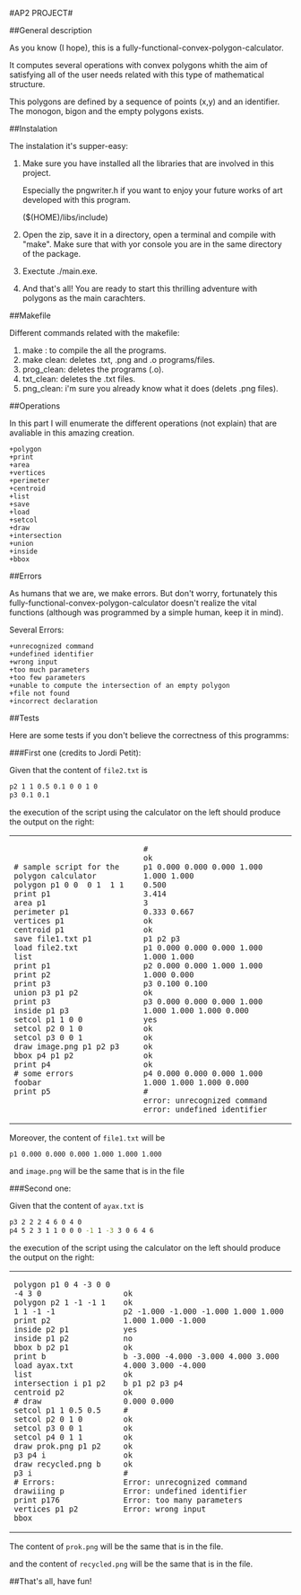 #AP2 PROJECT#

##General description

As you know (I hope), this is a fully-functional-convex-polygon-calculator.

It computes several operations with convex polygons whith the aim of satisfying all of the user needs related with this type of mathematical structure.

This polygons are defined by a sequence of points (x,y) and an identifier. The monogon, bigon and the empty polygons exists.

##Instalation

The instalation it's supper-easy:

1. Make sure you have installed all the libraries that are involved in this project.

	Especially the pngwriter.h if you want to enjoy your future works of art developed with this program.

	($(HOME)/libs/include)

2. Open the zip, save it in a directory, open a terminal and compile with "make". 
	Make sure that with yor console you are in the same directory of the package.

3. Exectute ./main.exe.

4. And that's all! You are ready to start this thrilling adventure with polygons as the main carachters.

##Makefile

Different commands related with the makefile:

1. make : to compile the all the programs.
2. make clean: deletes .txt, .png and .o programs/files.
3. prog_clean: deletes the programs (.o).
4. txt_clean: deletes the .txt files.
5. png_clean: i'm sure you already know what it does (delets .png files).

##Operations

In this part I will enumerate the different operations (not explain) that are avaliable in this amazing creation.

	+polygon
	+print
	+area
	+vertices
	+perimeter
	+centroid
	+list
	+save
	+load
	+setcol
	+draw
	+intersection
	+union 
	+inside
	+bbox

##Errors

As humans that we are, we make errors. But don't worry, fortunately this fully-functional-convex-polygon-calculator doesn't realize the vital functions (although was programmed by a simple human, keep it in mind).

Several Errors:

	+unrecognized command
	+undefined identifier
	+wrong input
	+too much parameters
	+too few parameters
	+unable to compute the intersection of an empty polygon
	+file not found
	+incorrect declaration


##Tests

Here are some tests if you don't believe the correctness of this programms:

###First one (credits to Jordi Petit):

Given that the content of `file2.txt` is

```bash
p2 1 1 0.5 0.1 0 0 1 0
p3 0.1 0.1
```

the execution of the script using the calculator on the left should produce the output on the right:

<table>
<tr>
<td>

```
# sample script for the polygon calculator
polygon p1 0 0  0 1  1 1
print p1
area p1
perimeter p1
vertices p1
centroid p1
save file1.txt p1
load file2.txt
list
print p1
print p2
print p3
union p3 p1 p2
print p3
inside p1 p3
setcol p1 1 0 0
setcol p2 0 1 0
setcol p3 0 0 1
draw image.png p1 p2 p3
bbox p4 p1 p2
print p4
# some errors
foobar
print p5
```

</td>
<td>

```
#
ok
p1 0.000 0.000 0.000 1.000 1.000 1.000
0.500
3.414
3
0.333 0.667
ok
ok
p1 p2 p3
p1 0.000 0.000 0.000 1.000 1.000 1.000
p2 0.000 0.000 1.000 1.000 1.000 0.000
p3 0.100 0.100
ok
p3 0.000 0.000 0.000 1.000 1.000 1.000 1.000 0.000
yes
ok
ok
ok
ok
ok
p4 0.000 0.000 0.000 1.000 1.000 1.000 1.000 0.000
#
error: unrecognized command
error: undefined identifier
```

</td>
</tr>
</table>

Moreover, the content of `file1.txt` will be

```
p1 0.000 0.000 0.000 1.000 1.000 1.000
```

and `image.png` will be the same that is in the file

###Second one:

Given that the content of `ayax.txt` is

```bash
p3 2 2 2 4 6 0 4 0
p4 5 2 3 1 1 0 0 0 -1 1 -3 3 0 6 4 6
```

the execution of the script using the calculator on the left should produce the output on the right:

<table>
<tr>
<td>

```
polygon p1 0 4 -3 0 0 -4 3 0
polygon p2 1 -1 -1 1 1 1 -1 -1
print p2
inside p2 p1
inside p1 p2
bbox b p2 p1
print b
load ayax.txt
list
intersection i p1 p2
centroid p2
# draw
setcol p1 1 0.5 0.5
setcol p2 0 1 0
setcol p3 0 0 1
setcol p4 0 1 1
draw prok.png p1 p2 p3 p4 i
draw recycled.png b p3 i
# Errors:
drawiiing p
print p176
vertices p1 p2
bbox
```

</td>
<td>

```
ok
ok
p2 -1.000 -1.000 -1.000 1.000 1.000 1.000 1.000 -1.000 
yes
no
ok
b -3.000 -4.000 -3.000 4.000 3.000 4.000 3.000 -4.000 
ok
b p1 p2 p3 p4 
ok
0.000 0.000
#
ok
ok
ok
ok
ok
ok
#
Error: unrecognized command
Error: undefined identifier
Error: too many parameters
Error: wrong input
```

</td>
</tr>
</table>

The content of `prok.png` will be the same that is in the file.

and the content of `recycled.png` will be the same that is in the file.


##That's all, have fun!